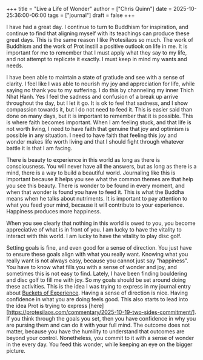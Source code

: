 +++
title = "Live a Life of Wonder"
author = ["Chris Quinn"]
date = 2025-10-25:36:00-06:00
tags = ["journal"]
draft = false
+++

I have had a great day. I continue to turn to Buddhism for inspiration, and continue to find that
aligning myself with its teachings can produce these great days. This is the same reason I like
Protesilaos so much. The work of Buddhism and the work of Prot instill a positive outlook on life in
me. It is important for me to remember that I must apply what they say to my life, and not attempt
to replicate it exactly. I must keep in mind my wants and needs.

I have been able to maintain a state of gratiude and see with a sense of clarity. I feel like I was
able to nourish my joy and appreciation for life, while saying no thank you to my suffering. I do
this by channeling my inner Thich Nhat Hanh. Yes I feel the sadness and confusion of a break up
arrive throughout the day, but I let it go. It is ok to feel that sadness, and I show compassion
towards it, but I do not need to feed it. This is easier said than done on many days, but it is
important to remember that it is possible. This is where faith becomes important. When I am feeling
stuck, and that life is not worth living, I need to have faith that genuine that joy and optimism is
possible in any situation. I need to have faith that feeling this joy and wonder makes life worth
living and that I should fight through whatever battle it is that I am facing.

There is beauty to experience in this world as long as there is consciousness. You will never have
all the answers, but as long as there is a mind, there is a way to build a beautiful
world. Journaling like this is important because it helps you see what the common themes are that
help you see this beauty. There is wonder to be found in every moment, and when that wonder is found
you have to feed it. This is what the Buddha means when he talks about nutriments. It is important
to pay attention to what you feed your mind, because it will contribute to your
experience. Happiness produces more happiness.

When you see clearly that nothing in this world is owed to you, you become appreciative of what is
in front of you. I am lucky to have the vitality to interact with this world. I am lucky to have the
vitality to play disc golf.

Setting goals is fine, and even good for a sense of direction. You just have to ensure these goals
align with what you really want. Knowing what you really want is not always easy, because you cannot
just say "happiness". You have to know what fills you with a sense of wonder and joy, and sometimes
this is not easy to find. Lately, I have been finding bouldering and disc golf to fill me with
joy. So my goals should be set around doing these activities. This is the idea I was trying to
express in my journal entry about [Buckets of Experience](./buckets-of-experience.md). Having a
sense of direction is nice. Having confidence in what you are doing feels good. This also starts to
lead into the idea Prot is trying to express
[here][https://protesilaos.com/commentary/2025-10-19-two-sides-commitment/]. If you think through
the goals you set, then you have confidence in why you are pursing them and can do it with your full
mind. The outcome does not matter, because you have the humility to understand that outcomes are
beyond your control. Nonetheless, you commit to it with a sense of wonder in the every day. You feed
this wonder, while keeping an eye on the bigger picture.
